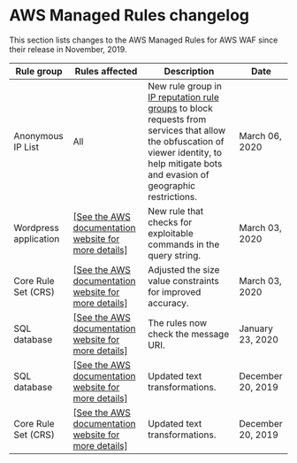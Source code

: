 # AWS Managed Rules changelog<a name="aws-managed-rule-groups-changelog"></a>

This section lists changes to the AWS Managed Rules for AWS WAF since their release in November, 2019\.


| Rule group | Rules affected | Description | Date | 
| --- | --- | --- | --- | 
| Anonymous IP List | All | New rule group in [IP reputation rule groups](aws-managed-rule-groups-list.md#aws-managed-rule-groups-ip-rep) to block requests from services that allow the obfuscation of viewer identity, to help mitigate bots and evasion of geographic restrictions\.  | March 06, 2020 | 
| Wordpress application | [\[See the AWS documentation website for more details\]](http://docs.aws.amazon.com/waf/latest/developerguide/aws-managed-rule-groups-changelog.html) | New rule that checks for exploitable commands in the query string\. | March 03, 2020 | 
| Core Rule Set \(CRS\) | [\[See the AWS documentation website for more details\]](http://docs.aws.amazon.com/waf/latest/developerguide/aws-managed-rule-groups-changelog.html) | Adjusted the size value constraints for improved accuracy\.  | March 03, 2020 | 
| SQL database |  [\[See the AWS documentation website for more details\]](http://docs.aws.amazon.com/waf/latest/developerguide/aws-managed-rule-groups-changelog.html)  | The rules now check the message URI\. | January 23, 2020 | 
| SQL database | [\[See the AWS documentation website for more details\]](http://docs.aws.amazon.com/waf/latest/developerguide/aws-managed-rule-groups-changelog.html) | Updated text transformations\. | December 20, 2019 | 
| Core Rule Set \(CRS\) | [\[See the AWS documentation website for more details\]](http://docs.aws.amazon.com/waf/latest/developerguide/aws-managed-rule-groups-changelog.html)  | Updated text transformations\. | December 20, 2019 | 